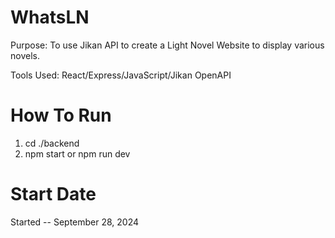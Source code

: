 # WhatsLN

Purpose: To use Jikan API to create a Light Novel Website to display various novels.

Tools Used: React/Express/JavaScript/Jikan OpenAPI

# How To Run
1. cd ./backend
2. npm start or npm run dev
# Start Date
Started -- September 28, 2024